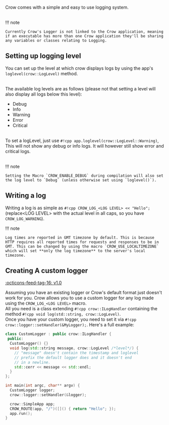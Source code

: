 Crow comes with a simple and easy to use logging system.<br><br>

!!! note

    Currently Crow's Logger is not linked to the Crow application, meaning if an executable has more than one Crow application they'll be sharing any variables or classes relating to Logging.

## Setting up logging level
You can set up the level at which crow displays logs by using the app's `loglevel(crow::LogLevel)` method.<br><br>

The available log levels are as follows (please not that setting a level will also display all logs below this level):

- Debug
- Info
- Warning
- Error
- Critical
<br><br>

To set a logLevel, just use `#!cpp app.loglevel(crow::LogLevel::Warning)`, This will not show any debug or info logs. It will however still show error and critical logs.<br><br>

!!! note

    Setting the Macro `CROW_ENABLE_DEBUG` during compilation will also set the log level to `Debug` (unless otherwise set using `loglevel()`).


## Writing a log
Writing a log is as simple as `#!cpp CROW_LOG_<LOG LEVEL> << "Hello";` (replace&lt;LOG LEVEL&gt; with the actual level in all caps, so you have `CROW_LOG_WARNING`).

!!! note

    Log times are reported in GMT timezone by default. This is because HTTP requires all reported times for requests and responses to be in GMT. This can be changed by using the macro `CROW_USE_LOCALTIMEZONE` which will set **only the log timezone** to the server's local timezone.

## Creating A custom logger
<span class="tag">[:octicons-feed-tag-16: v1.0](https://github.com/CrowCpp/Crow/releases/v1.0)</span>


Assuming you have an existing logger or Crow's default format just doesn't work for you. Crow allows you to use a custom logger for any log made using the `CROW_LOG_<LOG LEVEL>` macro.<br>
All you need is a class extending `#!cpp crow::ILogHandler` containing the method `#!cpp void log(std::string, crow::LogLevel)`.<br>
Once you have your custom logger, you need to set it via `#!cpp crow::logger::setHandler(&MyLogger);`. Here's a full example:<br>
```cpp
class CustomLogger : public crow::ILogHandler {
 public:
  CustomLogger() {}
  void log(std::string message, crow::LogLevel /*level*/) {
    // "message" doesn't contain the timestamp and loglevel
    // prefix the default logger does and it doesn't end
    // in a newline.
    std::cerr << message << std::endl;
  }
};

int main(int argc, char** argv) {
  CustomLogger logger;
  crow::logger::setHandler(&logger);

  crow::SimpleApp app;
  CROW_ROUTE(app, "/")([]() { return "Hello"; });
  app.run();
}
```

